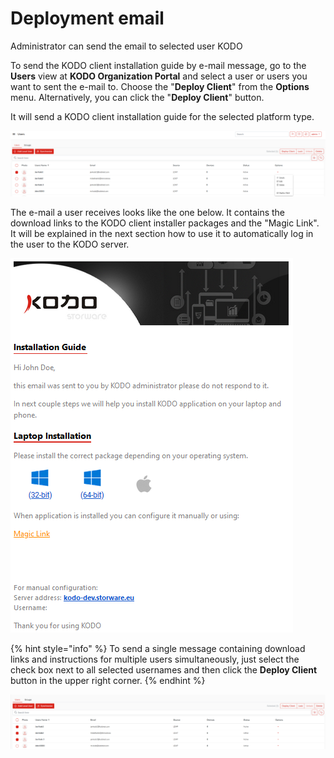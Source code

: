 # Deployment email

Administrator can send the email to selected user KODO 

To send the KODO client installation guide by e-mail message, go to the **Users** view at **KODO Organization Portal** and select a user or users you want to sent the e-mail to. Choose the "**Deploy Client**" from the **Options** menu. Alternatively, you can click the "**Deploy Client**" button. 

It will send a KODO client installation guide for the selected platform type.

![](../../.gitbook/assets/image%20%2863%29.png)



The e-mail a user receives looks like the one below. It contains the download links to the KODO client installer packages and the "Magic Link". It will be explained in the next section how to use it to automatically log in the user to the KODO server.

![](../../.gitbook/assets/kodolink.PNG)

{% hint style="info" %}
To send a single message containing download links and instructions for multiple users simultaneously, just select the check box next to all selected usernames and then click the **Deploy Client** button in the upper right corner.
{% endhint %}

![](../../.gitbook/assets/image%20%2859%29.png)

